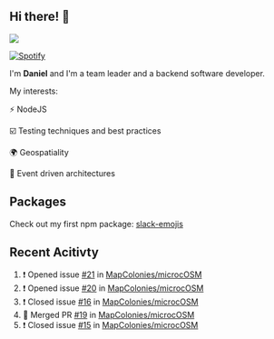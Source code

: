 ## Hi there! 👋

<p>
  <img src="https://github-readme-stats.vercel.app/api?username=syncush&theme=tokyonight">
</p>

[![Spotify](https://novatorem-rust.vercel.app/api/spotify)](https://open.spotify.com/user/syncush)

I'm **Daniel** and I'm a team leader and a backend software developer.

My interests:

⚡ NodeJS

☑️ Testing techniques and best practices

🌍 Geospatiality

🧠 Event driven architectures

## Packages
Check out my first npm package: [slack-emojis](https://www.npmjs.com/package/slack-emojis)

## Recent Acitivty
<!--START_SECTION:activity-->
1. ❗️ Opened issue [#21](https://github.com/MapColonies/microcOSM/issues/21) in [MapColonies/microcOSM](https://github.com/MapColonies/microcOSM)
2. ❗️ Opened issue [#20](https://github.com/MapColonies/microcOSM/issues/20) in [MapColonies/microcOSM](https://github.com/MapColonies/microcOSM)
3. ❗️ Closed issue [#16](https://github.com/MapColonies/microcOSM/issues/16) in [MapColonies/microcOSM](https://github.com/MapColonies/microcOSM)
4. 🎉 Merged PR [#19](https://github.com/MapColonies/microcOSM/pull/19) in [MapColonies/microcOSM](https://github.com/MapColonies/microcOSM)
5. ❗️ Closed issue [#15](https://github.com/MapColonies/microcOSM/issues/15) in [MapColonies/microcOSM](https://github.com/MapColonies/microcOSM)
<!--END_SECTION:activity-->
